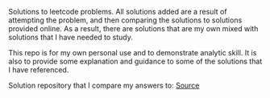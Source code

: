 Solutions to leetcode problems. All solutions added are a result of attempting the problem, and then comparing the solutions to solutions provided online. As a result, there are solutions that are my own mixed with solutions that I have needed to study.

This repo is for my own personal use and to demonstrate analytic skill. It is also to provide some explanation and guidance to some of the solutions that I have referenced.

Solution repository that I compare my answers to: [Source](https://walkccc.me/LeetCode/)
